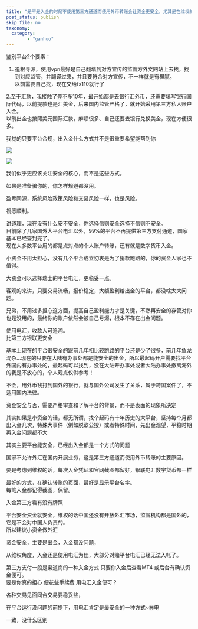 ```yaml
---
title: "是不是入金的时候不使用第三方通道而使用外币转账会让资金更安全，尤其是在维权的时候?"
post_status: publish
skip_file: no
taxonomy:
  category:
        - "ganhuo"
---
```


鉴别平台2个要素：

1. 追根寻源，使用vpn最好是自己翻墙到对方宣传的监管方外文网站上去找，找到对应监管，并翻译过来，并且要符合对方宣传，不一样就是有猫腻。  
    以前需要自己找，现在交给fx110就行了

2.至于汇款，我接触了差不多10年，最开始都是去银行汇外币，还需要填写银行国际代码，以前提款也是汇美金，后来国内监管严格了，就开始采用第三方私人账户入金。  
以前出金也按照美元国际汇款，麻烦很多、自己还要去银行兑换美金，现在方便很多。

我觉的只要平台合规，出入金什么方式并不是很重要希望能帮到你

![](https://img.dgrhw.net/upload/images/huihu/2020/04/19/142715958.jpg)

![](https://img.dgrhw.net/upload/images/huihu/2020/04/19/142716286.jpg)

我们似乎更应该关注安全的核心，而不是这些方式。

如果是准备骗你的，你怎样规避都没用。

盈亏同源，系统风险政策风险和交易风险一样，也是风险。

祝愿顺利。

讲道理，现在没有什么安不安全，你选择信则安全选择不信则不安全。  
目前除了几家国外大平台电汇以外，99%的平台不再提供第三方支付通道，国家基本已经查封完了。  
现在大多数平台用的都是点对点的个人账户转账，还有就是数字货币入金。

小资金不用太担心，没有几个平台成立初衷是为了捐款跑路的，你的资金人家也不值得。

大资金可以选择瑞士的平台电汇，更稳妥一点。

客观的来讲，只要交易流畅，报价稳定，大额盈利给出金的平台，都没啥太大问题。

兄弟，不用过多担心这方面，提高自己盈利能力才是关键，不然再安全的存管对你也是没用的，最终你的账户依然会被自己亏爆，根本不存在出金问题。

使用电汇，收款人可追溯。  
比第三方银联更安全

基本上现在的平台很安全的跟前几年相比较跑路的平台还是少了很多，前几年鱼龙混杂…现在的只要在大陆有办事处都是能安全的出金，所以最起码开户需要找平台外国内有办事处的，最起码可以找到，没在大陆开办事处或者大陆办事处撤离海外的我是不放心的，个人观点仅供参考！

不会，用外币钱打到国外的银行，就与国外公司发生了关系，属于跨国案件了，不适用国内法律。

资金安全与否，需要严格审查和了解平台的背景，而不是表面的现象所决定

其实如果是小资金的话，都无所谓，找个起码有十年历史的大平台，坚持每个月都出入金几次，特殊大事件（例如脱欧公投）或者特殊时间，先出金观望，平稳时期再入金问题都不大

其实主要平台能安全，已经出入金都是一个方式的问题

国家不允许外汇在国内开展业务，这是第三方通道而使用外币转账的主要原因。

要是考虑到维权的话，每次入金凭证和官网截图都留好，银联电汇数字货币都一样

最好的方式，在确认转账的页面，最好是显示平台名字。  
每笔入金都记得截图，保留。

入金第三方看有没有牌照

平台安全资金就安全，维权的话中国还没有开放外汇市场，监管机构都是国外的，它是不会对中国人负责的。  
所以建议小资金做外汇

资金安全，主要是出金，入金都没问题，

从维权角度，入金还是使用电汇为佳，大部分对赌平台电汇已经无法入帐了。

第三方支付一般是渠道商的一种入金方式 只要你入金后查看MT4 或后台有确认资金便可。  
要是你真的担心 便花些手续费 用电汇入金便可 ?

各种交易见面同台交易要稳妥些，

在平台运行没问题的前提下，用电汇肯定是最安全的一种方式~㊗️电

一致，没什么区别

